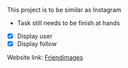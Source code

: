 This project is to be similar as Instagram

- Task still needs to be finish at hands

- [x] Display user
- [x] Display follow

Website link: [Friendimages](https://awesome-wilson-29b6f5.netlify.app/)
